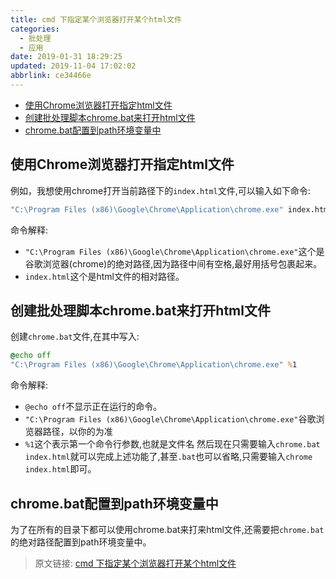 ```yaml
---
title: cmd 下指定某个浏览器打开某个html文件
categories: 
  - 批处理
  - 应用
date: 2019-01-31 18:29:25
updated: 2019-11-04 17:02:02
abbrlink: ce34466e
---
```

- [使用Chrome浏览器打开指定html文件](/blog/ce34466e/#使用Chrome浏览器打开指定html文件)
- [创建批处理脚本chrome.bat来打开html文件](/blog/ce34466e/#创建批处理脚本chrome-bat来打开html文件)
- [chrome.bat配置到path环境变量中](/blog/ce34466e/#chrome-bat配置到path环境变量中)

<!--more-->
<script src="https://cdn.bootcss.com/jquery/3.4.0/jquery.slim.min.js"></script>
<script>$(document).ready(function () {$(".post-body > ul:nth-child(1)").hide();});</script>

<!--end-->
## 使用Chrome浏览器打开指定html文件 ##
例如，我想使用chrome打开当前路径下的`index.html`文件,可以输入如下命令:
```cmd
"C:\Program Files (x86)\Google\Chrome\Application\chrome.exe" index.html
```
命令解释:
- `"C:\Program Files (x86)\Google\Chrome\Application\chrome.exe"`这个是谷歌浏览器(chrome)的绝对路径,因为路径中间有空格,最好用括号包裹起来。
- `index.html`这个是html文件的相对路径。

## 创建批处理脚本chrome.bat来打开html文件 ##
创建`chrome.bat`文件,在其中写入:
```cmd
@echo off
"C:\Program Files (x86)\Google\Chrome\Application\chrome.exe" %1
```
命令解释:
- `@echo off`不显示正在运行的命令。
- `"C:\Program Files (x86)\Google\Chrome\Application\chrome.exe"`谷歌浏览器路径，以你的为准
- `%1`这个表示第一个命令行参数,也就是文件名
然后现在只需要输入`chrome.bat index.html`就可以完成上述功能了,甚至`.bat`也可以省略,只需要输入`chrome index.html`即可。
## chrome.bat配置到path环境变量中 ##
为了在所有的目录下都可以使用chrome.bat来打来html文件,还需要把`chrome.bat`的绝对路径配置到path环境变量中。

>原文链接: [cmd 下指定某个浏览器打开某个html文件](https://lanlan2017.github.io/blog/ce34466e/)
